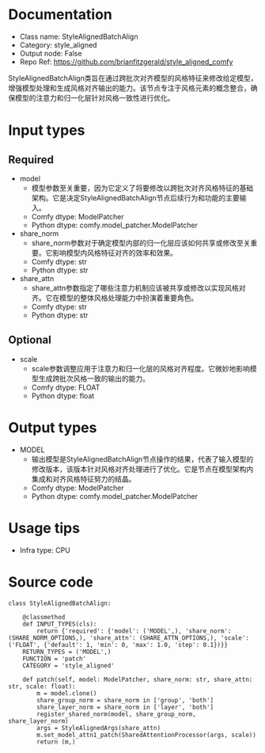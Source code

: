 # Documentation
- Class name: StyleAlignedBatchAlign
- Category: style_aligned
- Output node: False
- Repo Ref: https://github.com/brianfitzgerald/style_aligned_comfy

StyleAlignedBatchAlign类旨在通过跨批次对齐模型的风格特征来修改给定模型，增强模型处理和生成风格对齐输出的能力。该节点专注于风格元素的概念整合，确保模型的注意力和归一化层针对风格一致性进行优化。

# Input types
## Required
- model
    - 模型参数至关重要，因为它定义了将要修改以跨批次对齐风格特征的基础架构。它是决定StyleAlignedBatchAlign节点后续行为和功能的主要输入。
    - Comfy dtype: ModelPatcher
    - Python dtype: comfy.model_patcher.ModelPatcher
- share_norm
    - share_norm参数对于确定模型内部的归一化层应该如何共享或修改至关重要。它影响模型内风格特征对齐的效率和效果。
    - Comfy dtype: str
    - Python dtype: str
- share_attn
    - share_attn参数指定了哪些注意力机制应该被共享或修改以实现风格对齐。它在模型的整体风格处理能力中扮演着重要角色。
    - Comfy dtype: str
    - Python dtype: str
## Optional
- scale
    - scale参数调整应用于注意力和归一化层的风格对齐程度。它微妙地影响模型生成跨批次风格一致的输出的能力。
    - Comfy dtype: FLOAT
    - Python dtype: float

# Output types
- MODEL
    - 输出模型是StyleAlignedBatchAlign节点操作的结果，代表了输入模型的修改版本，该版本针对风格对齐处理进行了优化。它是节点在模型架构内集成和对齐风格特征努力的结晶。
    - Comfy dtype: ModelPatcher
    - Python dtype: comfy.model_patcher.ModelPatcher

# Usage tips
- Infra type: CPU

# Source code
```
class StyleAlignedBatchAlign:

    @classmethod
    def INPUT_TYPES(cls):
        return {'required': {'model': ('MODEL',), 'share_norm': (SHARE_NORM_OPTIONS,), 'share_attn': (SHARE_ATTN_OPTIONS,), 'scale': ('FLOAT', {'default': 1, 'min': 0, 'max': 1.0, 'step': 0.1})}}
    RETURN_TYPES = ('MODEL',)
    FUNCTION = 'patch'
    CATEGORY = 'style_aligned'

    def patch(self, model: ModelPatcher, share_norm: str, share_attn: str, scale: float):
        m = model.clone()
        share_group_norm = share_norm in ['group', 'both']
        share_layer_norm = share_norm in ['layer', 'both']
        register_shared_norm(model, share_group_norm, share_layer_norm)
        args = StyleAlignedArgs(share_attn)
        m.set_model_attn1_patch(SharedAttentionProcessor(args, scale))
        return (m,)
```